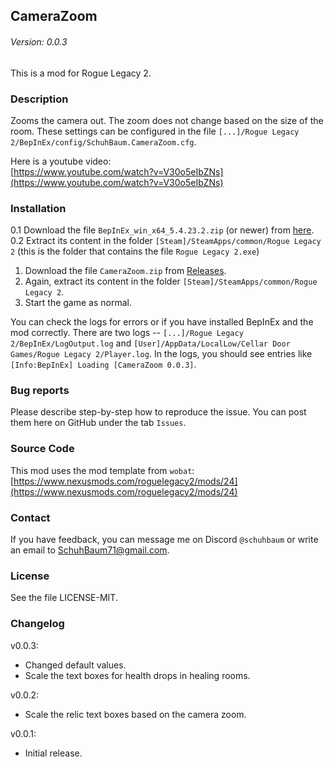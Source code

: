 ## CameraZoom
###### Version: 0.0.3
This is a mod for Rogue Legacy 2.

### Description
Zooms the camera out. The zoom does not change based on the size of the room. These settings can be configured in the file `[...]/Rogue Legacy 2/BepInEx/config/SchuhBaum.CameraZoom.cfg`.

Here is a youtube video:  
[https://www.youtube.com/watch?v=V30o5eIbZNs](https://www.youtube.com/watch?v=V30o5eIbZNs)

### Installation
0.1 Download the file `BepInEx_win_x64_5.4.23.2.zip` (or newer) from [here](https://github.com/BepInEx/BepInEx/releases).
0.2 Extract its content in the folder `[Steam]/SteamApps/common/Rogue Legacy 2` (this is the folder that contains the file `Rogue Legacy 2.exe`)
1. Download the file `CameraZoom.zip` from [Releases](https://github.com/SchuhBaum/CameraZoom/releases/tag/v0.0.3).
2. Again, extract its content in the folder `[Steam]/SteamApps/common/Rogue Legacy 2`.
3. Start the game as normal.

You can check the logs for errors or if you have installed BepInEx and the mod correctly. There are two logs -- `[...]/Rogue Legacy 2/BepInEx/LogOutput.log` and `[User]/AppData/LocalLow/Cellar Door Games/Rogue Legacy 2/Player.log`.
In the logs, you should see entries like `[Info:BepInEx] Loading [CameraZoom 0.0.3]`.

### Bug reports
Please describe step-by-step how to reproduce the issue. You can post them here on GitHub under the tab `Issues`.

### Source Code
This mod uses the mod template from `wobat`:  
[https://www.nexusmods.com/roguelegacy2/mods/24](https://www.nexusmods.com/roguelegacy2/mods/24)

### Contact
If you have feedback, you can message me on Discord `@schuhbaum` or write an email to SchuhBaum71@gmail.com.

### License
See the file LICENSE-MIT.

### Changelog
v0.0.3:
- Changed default values.
- Scale the text boxes for health drops in healing rooms.

v0.0.2:
- Scale the relic text boxes based on the camera zoom.

v0.0.1:
- Initial release.
